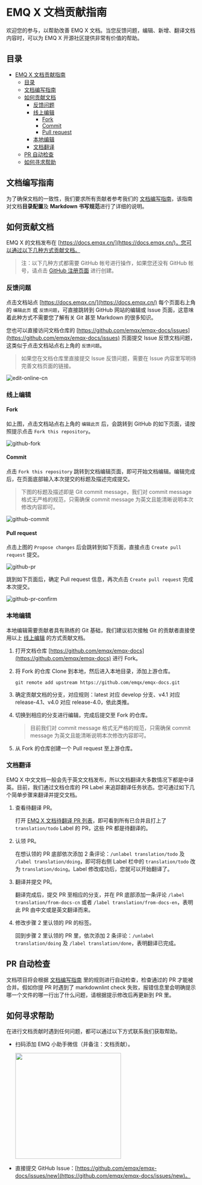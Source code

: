 # EMQ X 文档贡献指南

欢迎您的参与，以帮助改善 EMQ X 文档。当您反馈问题，编辑、新增、翻译文档内容时，可以为 EMQ X 开源社区提供非常有价值的帮助。

## 目录

- [EMQ X 文档贡献指南](#emq-x-文档贡献指南)
  - [目录](#目录)
  - [文档编写指南](#文档编写指南)
  - [如何贡献文档](#如何贡献文档)
    - [反馈问题](#反馈问题)
    - [线上编辑](#线上编辑)
      - [Fork](#fork)
      - [Commit](#commit)
      - [Pull request](#pull-request)
    - [本地编辑](#本地编辑)
    - [文档翻译](#文档翻译)
  - [PR 自动检查](#pr-自动检查)
  - [如何寻求帮助](#如何寻求帮助)

## 文档编写指南

为了确保文档的一致性，我们要求所有贡献者参考我们的 [文档编写指南](./DOCS-WRITING-GUIDE-CN.md)，该指南对文档**目录配置**及 **Markdown 书写规范**进行了详细的说明。

## 如何贡献文档

EMQ X 的文档发布在 [https://docs.emqx.cn/](https://docs.emqx.cn/)，您可以通过以下几种方式贡献文档。

> 注：以下几种方式都需要 GitHub 帐号进行操作，如果您还没有 GitHub 帐号，请点击 [GitHub 注册页面](https://github.com/join) 进行创建。

### 反馈问题

点击文档站点 [https://docs.emqx.cn/](https://docs.emqx.cn/) 每个页面右上角的 `编辑此页` 或 `反馈问题`，可直接跳转到 GitHub 网站的编辑或 Issue 页面，这意味着此种方式不需要您了解有关 Git 甚至 Markdown 的很多知识。

您也可以直接访问文档仓库的 [https://github.com/emqx/emqx-docs/issues](https://github.com/emqx/emqx-docs/issues) 页面提交 Issue 反馈文档问题，这类似于点击文档站点右上角的 `反馈问题`。

> 如果您在文档仓库里直接提交 Issue 反馈问题，需要在 Issue 内容里写明待完善文档页面的链接。

![edit-online-cn](./assets/edit-online-cn.jpg)

### 线上编辑

#### Fork

如上图，点击文档站点右上角的 `编辑此页` 后，会跳转到 GitHub 的如下页面，请按照提示点击 `Fork this repository`。

![github-fork](./assets/github-fork.jpg)

#### Commit

点击 `Fork this repository` 跳转到文档编辑页面，即可开始文档编辑。编辑完成后，在页面底部输入本次提交的标题及描述完成提交。

> 下图的标题及描述即是 Git commit message，我们对 commit message 格式无严格的规范，只需确保 commit message 为英文且能清晰说明本次修改内容即可。

![github-commit](./assets/github-commit.jpg)

#### Pull request

点击上图的 `Propose changes` 后会跳转到如下页面，直接点击 `Create pull request` 提交。

![github-pr](./assets/github-pr.jpg)

跳到如下页面后，确定 Pull request 信息，再次点击 `Create pull request` 完成本次提交。

![github-pr-confirm](./assets/github-pr-confirm.jpg)

### 本地编辑

本地编辑需要贡献者具有熟练的 Git 基础，我们建议初次接触 Git 的贡献者直接使用以上 [线上编辑](#线上编辑) 的方式贡献文档。

1. 打开文档仓库 [https://github.com/emqx/emqx-docs](https://github.com/emqx/emqx-docs) 进行 Fork。

2. 将 Fork 的仓库 Clone 到本地，然后进入本地目录，添加上游仓库。

   ```
   git remote add upstream https://github.com/emqx/emqx-docs.git
   ```

3. 确定贡献文档的分支，对应规则：latest 对应 develop 分支、v4.1 对应 release-4.1、v4.0 对应 release-4.0，依此类推。

4. 切换到相应的分支进行编辑，完成后提交至 Fork 的仓库。

   > 目前我们对 commit message 格式无严格的规范，只需确保 commit message 为英文且能清晰说明本次修改内容即可。

5. 从 Fork 的仓库创建一个 Pull request 至上游仓库。

### 文档翻译

EMQ X 中文文档一般会先于英文文档发布，所以文档翻译大多数情况下都是中译英。目前，我们通过文档仓库的 PR Label 来追踪翻译任务状态。您可通过如下几个简单步骤来翻译并提交文档。

1. 查看待翻译 PR。

   打开 [EMQ X 文档待翻译 PR 列表](https://github.com/emqx/emqx-docs/pulls?q=is%3Apr+is%3Aclosed+label%3Atranslation%2Ftodo)，即可看到所有已合并且打上了 `translation/todo` Label 的 PR，这些 PR 都是待翻译的。

2. 认领 PR。

   在想认领的 PR 底部依次添加 2 条评论：`/unlabel translation/todo` 及 `/label translation/doing`，即可将右侧 Label 栏中的 `translation/todo` 改为 `translation/doing`。Label 修改成功后，您就可以开始翻译了。

3. 翻译并提交 PR。

   翻译完成后，提交 PR 至相应的分支，并在 PR 底部添加一条评论 `/label translation/from-docs-cn` 或者 `/label translation/from-docs-en`，表明此 PR 由中文或是英文翻译而来。

4. 修改步骤 2 里认领的 PR 的标签。

   回到步骤 2 里认领的 PR 里，依次添加 2 条评论：`/unlabel translation/doing` 及 `/label translation/done`，表明翻译已完成。

## PR 自动检查

文档项目将会根据 [文档编写指南](./DOCS-WRITING-GUIDE-CN.md) 里的规则进行自动检查，检查通过的 PR 才能被合并。假如你提 PR 时遇到了 markdownlint check 失败，报错信息里会明确提示哪一个文件的哪一行出了什么问题，请根据提示修改后再更新到 PR 里。

## 如何寻求帮助

在进行文档贡献时遇到任何问题，都可以通过以下方式联系我们获取帮助。

- 扫码添加 EMQ 小助手微信（并备注：文档贡献）。

  <img src="./assets/wechat.png" width=280 />

- 直接提交 GitHub Issue：[https://github.com/emqx/emqx-docs/issues/new](https://github.com/emqx/emqx-docs/issues/new)。
